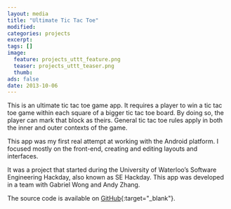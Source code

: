 ```yaml
---
layout: media
title: "Ultimate Tic Tac Toe"
modified:
categories: projects
excerpt:
tags: []
image:
  feature: projects_uttt_feature.png
  teaser: projects_uttt_teaser.png
  thumb:
ads: false
date: 2013-10-06
---
```


This is an ultimate tic tac toe game app. It requires a player to win a tic tac toe game within each square of a bigger tic tac toe board. By doing so, the player can mark that block as theirs. General tic tac toe rules apply in both the inner and outer contexts of the game.

This app was my first real attempt at working with the Android platform. I focused mostly on the front-end, creating and editing layouts and interfaces.

It was a project that started during the University of Waterloo’s Software Engineering Hackday, also known as SE Hackday. This app was developed in a team with Gabriel Wong and Andy Zhang.

The source code is available on [GitHub](https://github.com/gabrielwong/Ultimate-Tic-Tac-Toe/tree/graphics){:target="_blank"}.